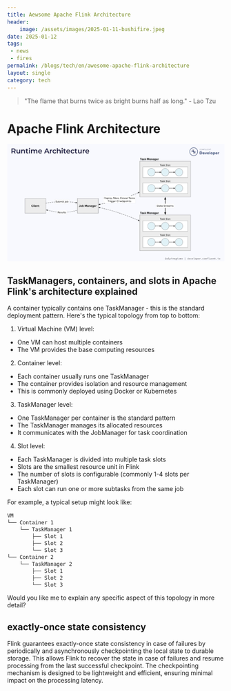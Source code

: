 ```yaml
---
title: Aewsome Apache Flink Architecture
header:
    image: /assets/images/2025-01-11-bushifire.jpeg
date: 2025-01-12
tags:
 - news
 - fires
permalink: /blogs/tech/en/awesome-apache-flink-architecture
layout: single
category: tech
---
```


> "The flame that burns twice as bright burns half as long." - Lao Tzu

# Apache Flink Architecture

![alt text](image.png)

## TaskManagers, containers, and slots in Apache Flink's architecture explained

A container typically contains one TaskManager - this is the standard deployment pattern. Here's the typical topology from top to bottom:

1. Virtual Machine (VM) level:
- One VM can host multiple containers
- The VM provides the base computing resources

2. Container level:
- Each container usually runs one TaskManager
- The container provides isolation and resource management
- This is commonly deployed using Docker or Kubernetes

3. TaskManager level:
- One TaskManager per container is the standard pattern
- The TaskManager manages its allocated resources
- It communicates with the JobManager for task coordination

4. Slot level:
- Each TaskManager is divided into multiple task slots
- Slots are the smallest resource unit in Flink
- The number of slots is configurable (commonly 1-4 slots per TaskManager)
- Each slot can run one or more subtasks from the same job

For example, a typical setup might look like:
```
VM
└── Container 1
    └── TaskManager 1
        ├── Slot 1
        ├── Slot 2
        └── Slot 3
└── Container 2
    └── TaskManager 2
        ├── Slot 1
        ├── Slot 2
        └── Slot 3
```

Would you like me to explain any specific aspect of this topology in more detail?

## exactly-once state consistency

Flink guarantees exactly-once state consistency in case of failures by periodically and asynchronously checkpointing the local state to durable storage. This allows Flink to recover the state in case of failures and resume processing from the last successful checkpoint. The checkpointing mechanism is designed to be lightweight and efficient, ensuring minimal impact on the processing latency.
